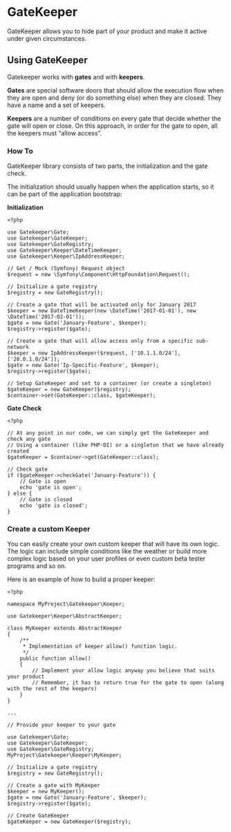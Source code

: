 # GateKeeper
GateKeeper allows you to hide part of your product and make it active under given circumstances.

## Using GateKeeper
Gatekeeper works with **gates** and with **keepers**.

**Gates** are special software doors that should allow the execution flow when they are open and deny (or do something else) when they are closed. They have a name and a set of keepers.

**Keepers** are a number of conditions on every gate that decide whether the gate will open or close. On this approach, in order for the gate to open, all the keepers must “allow access”.

### How To
GateKeeper library consists of two parts, the initialization and the gate check.

The initialization should usually happen when the application starts, so it can be part of the application bootstrap:

**Initialization**
```
<?php

use Gatekeeper\Gate;
use Gatekeeper\GateKeeper;
use Gatekeeper\GateRegistry;
use Gatekeeper\Keeper\DateTimeKeeper;
use Gatekeeper\Keeper\IpAddressKeeper;

// Get / Mock (Symfony) Request object
$request = new \Symfony\Component\HttpFoundation\Request();

// Initialize a gate registry
$registry = new GateRegistry();

// Create a gate that will be activated only for January 2017
$keeper = new DateTimeKeeper(new \DateTime('2017-01-01'), new \DateTime('2017-02-01'));
$gate = new Gate('January-Feature', $keeper);
$registry->register($gate);

// Create a gate that will allow access only from a specific sub-network
$keeper = new IpAddressKeeper($request, ['10.1.1.0/24'], ['20.0.1.0/24']);
$gate = new Gate('Ip-Specific-Feature', $keeper);
$registry->register($gate);

// Setup GateKeeper and set to a container (or create a singleton)
$gateKeeper = new GateKeeper($registry);
$container->set(GateKeeper::class, $gateKeeper);
```

**Gate Check**
```
<?php

// At any point in our code, we can simply get the GateKeeper and check any gate
// Using a container (like PHP-DI) or a singleton that we have already created
$gateKeeper = $container->get(GateKeeper::class);

// Check gate
if ($gateKeeper->checkGate('January-Feature')) {
    // Gate is open
    echo 'gate is open';
} else {
    // Gate is closed
    echo 'gate is closed';
}
```

### Create a custom Keeper
You can easily create your own custom keeper that will have its own logic. The logic can include simple conditions like the weather or build more complex logic based on your user profiles or even custom beta tester programs and so on.

Here is an example of how to build a proper keeper:
```
<?php

namespace MyProject\Gatekeeper\Keeper;

use Gatekeeper\Keeper\AbstractKeeper;

class MyKeeper extends AbstractKeeper
{
    /**
     * Implementation of keeper allow() function logic. 
     */
    public function allow()
    {
        // Implement your allow logic anyway you believe that suits your product
        // Remember, it has to return true for the gate to open (along with the rest of the keepers)
    }
}

...

// Provide your keeper to your gate

use Gatekeeper\Gate;
use Gatekeeper\GateKeeper;
use Gatekeeper\GateRegistry;
MyProject\Gatekeeper\Keeper\MyKeeper;

// Initialize a gate registry
$registry = new GateRegistry();

// Create a gate with MyKeeper
$keeper = new MyKeeper();
$gate = new Gate('January-Feature', $keeper);
$registry->register($gate);

// Create GateKeeper
$gateKeeper = new GateKeeper($registry);

```
